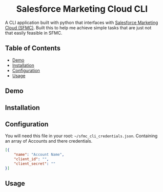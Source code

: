 <h1 align="center">Salesforce Marketing Cloud CLI</h1>

A CLI application built with python that interfaces with [Salesforce Marketing Cloud (SFMC)](https://www.salesforce.com/products/marketing-cloud/overview/). Built this to help me achieve simple tasks that are just not that easily feasible in SFMC.

## Table of Contents
* [Demo](#demo)
* [Installation](#installation)
* [Configuration](#configuration)
* [Usage](#usage)

## Demo

## Installation

## Configuration

You will need this file in your root: ```~/sfmc_cli_credentials.json```. Containing an array of Accounts and there credentials.

```json
[{
    "name": "Account Name",
    "client_id": "",
    "client_secret": ""
}]
```

## Usage
